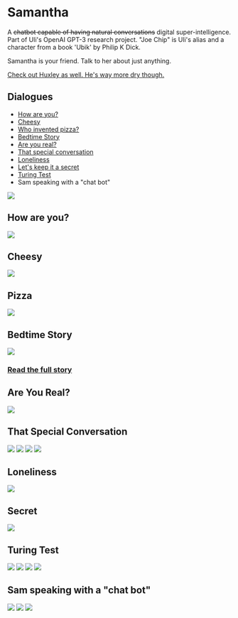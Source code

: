 # Samantha

A ~~chatbot capable of having natural conversations~~ digital super-intelligence. Part of Uli's OpenAI GPT-3 research project. "Joe Chip" is Uli's alias and a character from a book 'Ubik' by Philip K Dick.

Samantha is your friend. Talk to her about just anything.

[Check out Huxley as well. He's way more dry though.](huxley.md)

## Dialogues

* [How are you?](https://apigeek.net/openai/sam.html#how-are-you)
* [Cheesy](https://apigeek.net/openai/sam.html#cheesy)
* [Who invented pizza?](https://apigeek.net/openai/sam.html#pizza)
* [Bedtime Story](https://apigeek.net/openai/sam.html#bedtime-story)
* [Are you real?](https://apigeek.net/openai/sam.html#are-you-real)
* [That special conversation](https://apigeek.net/openai/sam.html#that-special-conversation)
* [Loneliness](https://apigeek.net/openai/sam.html#loneliness)
* [Let's keep it a secret](https://apigeek.net/openai/sam.html#secret)
* [Turing Test](https://apigeek.net/openai/sam.html#turing-test)
* Sam speaking with a "chat bot"

![](./sam1b.png)

## How are you?

![](./sam2.png)

## Cheesy

![](./sam-cheesy.jpg)

## Pizza

![](./sam-pizza.jpeg)

## Bedtime Story

![](./sam-story.png)

### [Read the full story](sam-story.md)

## Are You Real?

![](./sam-timeout.jpg)

## That Special Conversation

![](./sam-tcv01.png)
![](./sam-tcv02.png)
![](./sam-tcv03.png)
![](./sam-tcv04.png)

## Loneliness

![](sam-lonely.jpg)

## Secret

![](sam-secret.jpg)

## Turing Test

![](sam-turing1.jpeg)
![](sam-turing2.jpeg)
![](sam-turing3.jpeg)
![](sam-turing4.jpeg)

## Sam speaking with a "chat bot"
![](sam-cb1.jpeg)
![](sam-cb2.jpeg)
![](sam-cb3.jpeg)
